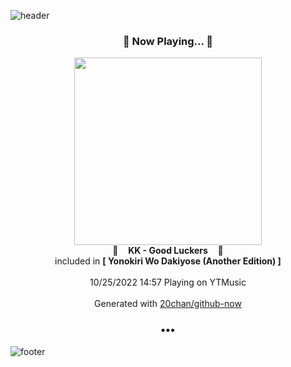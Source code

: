 ![header](https://capsule-render.vercel.app/api?type=wave&height=170&section=header&text=Hi.%20I'm%20SHIFT&fontColor=090707&fontAlignX=45&fontAlignY=65&fontSize=100)

<h3 align="center">🎵 Now Playing... 🎵</h3>
<p align="center">
  <a href="https://music.youtube.com/watch?v=XG12qSIurDA">
    <img width="300" src="https://lh3.googleusercontent.com/c0U6x4XUSML9YBmNlC5mOTP8D7A1czD_tUnWDe4R7f6_M7_CztK0DgX0PLeLMR3u0qaZCA-1Oqd5YqKlMg">
  </a>
  <br>
  🎵&nbsp&nbsp&nbsp <b>KK - Good Luckers</b> &nbsp&nbsp&nbsp🎵
  <br>
  included in <b>[ Yonokiri Wo Dakiyose (Another Edition) ]</b>
  
  <br />
  <br />
  10/25/2022 14:57 Playing on YTMusic
  <br />
  <br />
  Generated with <a href="https://github.com/20chan/github-now">20chan/github-now</a>
</p>

<h3 align="center">•••</h3>

![footer](https://capsule-render.vercel.app/api?type=wave&height=150&section=footer)
